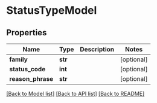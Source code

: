 # StatusTypeModel

## Properties
Name | Type | Description | Notes
------------ | ------------- | ------------- | -------------
**family** | **str** |  | [optional] 
**status_code** | **int** |  | [optional] 
**reason_phrase** | **str** |  | [optional] 

[[Back to Model list]](../README.md#documentation-for-models) [[Back to API list]](../README.md#documentation-for-api-endpoints) [[Back to README]](../README.md)


